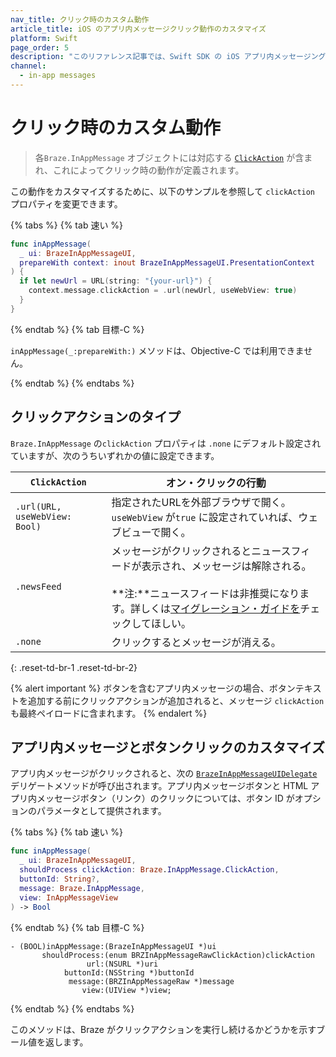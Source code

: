 ```yaml
---
nav_title: クリック時のカスタム動作
article_title: iOS のアプリ内メッセージクリック動作のカスタマイズ
platform: Swift
page_order: 5
description: "このリファレンス記事では、Swift SDK の iOS アプリ内メッセージングに関するクリック時のカスタム動作について説明します。"
channel:
  - in-app messages
---
```


# クリック時のカスタム動作

> 各`Braze.InAppMessage` オブジェクトには対応する [`ClickAction`](https://braze-inc.github.io/braze-swift-sdk/documentation/brazekit/braze/inappmessage/clickaction) が含まれ、これによってクリック時の動作が定義されます。 

この動作をカスタマイズするために、以下のサンプルを参照して `clickAction` プロパティを変更できます。

{% tabs %}
{% tab 速い %}

```swift
func inAppMessage(
  _ ui: BrazeInAppMessageUI, 
  prepareWith context: inout BrazeInAppMessageUI.PresentationContext
) {
  if let newUrl = URL(string: "{your-url}") {
    context.message.clickAction = .url(newUrl, useWebView: true)
  }
}
```

{% endtab %}
{% tab 目標-C %}

`inAppMessage(_:prepareWith:)` メソッドは、Objective-C では利用できません。

{% endtab %}
{% endtabs %}

## クリックアクションのタイプ

`Braze.InAppMessage` の`clickAction` プロパティは `.none` にデフォルト設定されていますが、次のうちいずれかの値に設定できます。

| `ClickAction` | オン・クリックの行動 |
| -------------------------- | -------- |
| `.url(URL, useWebView: Bool)` | 指定されたURLを外部ブラウザで開く。`useWebView` が`true` に設定されていれば、ウェブビューで開く。 |
| `.newsFeed` | メッセージがクリックされるとニュースフィードが表示され、メッセージは解除される。<br><br>**注:**ニュースフィードは非推奨になります。詳しくは[マイグレーション・ガイドを]({{site.baseurl}}/user_guide/message_building_by_channel/content_cards/migrating_from_news_feed/)チェックしてほしい。 |
| `.none` | クリックするとメッセージが消える。 |
{: .reset-td-br-1 .reset-td-br-2}

{% alert important %}
ボタンを含むアプリ内メッセージの場合、ボタンテキストを追加する前にクリックアクションが追加されると、メッセージ `clickAction` も最終ペイロードに含まれます。
{% endalert %}

## アプリ内メッセージとボタンクリックのカスタマイズ

アプリ内メッセージがクリックされると、次の [`BrazeInAppMessageUIDelegate`][34] デリゲートメソッドが呼び出されます。アプリ内メッセージボタンと HTML アプリ内メッセージボタン（リンク）のクリックについては、ボタン ID がオプションのパラメータとして提供されます。

{% tabs %}
{% tab 速い %}

```swift
func inAppMessage(
  _ ui: BrazeInAppMessageUI,
  shouldProcess clickAction: Braze.InAppMessage.ClickAction,
  buttonId: String?,
  message: Braze.InAppMessage,
  view: InAppMessageView
) -> Bool
```

{% endtab %}
{% tab 目標-C %}

```objc
- (BOOL)inAppMessage:(BrazeInAppMessageUI *)ui
       shouldProcess:(enum BRZInAppMessageRawClickAction)clickAction
                 url:(NSURL *)uri
            buttonId:(NSString *)buttonId
             message:(BRZInAppMessageRaw *)message
                view:(UIView *)view;
```

{% endtab %}
{% endtabs %}

このメソッドは、Braze がクリックアクションを実行し続けるかどうかを示すブール値を返します。

[34]: https://braze-inc.github.io/braze-swift-sdk/documentation/brazeui/brazeinappmessageuidelegate